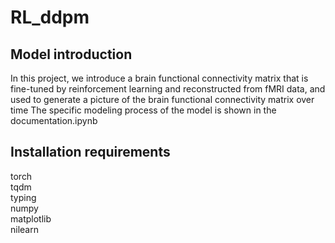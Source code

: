 # RL_ddpm

## Model introduction

In this project, we introduce a brain functional connectivity matrix that is fine-tuned by reinforcement learning and reconstructed from fMRI data, and used to generate a picture of the brain functional connectivity matrix over time
The specific modeling process of the model is shown in the documentation.ipynb

## Installation requirements

torch  
tqdm  
typing  
numpy  
matplotlib  
nilearn

